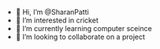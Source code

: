 - 👋 Hi, I’m @SharanPatti
- 👀 I’m interested in cricket
- 🌱 I’m currently learning computer sceince
- 💞️ I’m looking to collaborate on a project

 


<!---
SharanPatti/SharanPatti is a ✨ special ✨ repository because its `README.md` (this file) appears on your GitHub profile.
You can click the Preview link to take a look at your changes.
--->

